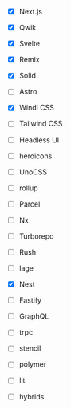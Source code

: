 - [x] Next.js
- [x] Qwik
- [x] Svelte
- [x] Remix
- [x] Solid
- [ ] Astro

- [x] Windi CSS
- [ ] Tailwind CSS
- [ ] Headless UI
- [ ] heroicons
- [ ] UnoCSS

- [ ] rollup
- [ ] Parcel

- [ ] Nx
- [ ] Turborepo
- [ ] Rush
- [ ] lage

- [x] Nest
- [ ] Fastify

- [ ] GraphQL
- [ ] trpc

- [ ] stencil
- [ ] polymer
- [ ] lit
- [ ] hybrids
